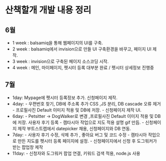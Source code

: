 # 산책할개 개발 내용 정리




## 6월
  - 1 week : balsamiq을 통해 웹페이지의 UI를 구축.
  - 2 week : balsamiq에서 invision으로 만들 UI 구축환경을 바꾸고, 페이지 UI 제작.
  - 3 week : invision으로 구축된 페이지 소스코딩 시작.
  - 4 week : 메인, 마이페이지, 펫시터 등록 대부분 완료 / 펫시터 상세정보 진행중
## 7월
  - 1day: Mypage에 펫시터 등록정보 추가. 신청페이지 제작.
  - 4day:  - 우편번호 찾기, DB에 주소록 추가 CSS ,JS 분리, DB cascade 오류 제거 
           - 프로필사진 Default 이미지 적용 및 DB에 저장.
           - 신청페이지 제작 UI. 
  - 6day:  - Petsitter -> DogWalker로 변경 ,프로필사진 Default 이미지 적용 및 DB에 저장. 사용자 후기 등록 
           - 캠타시아 작업으로 지도 적용 설명 gif 만듬.
           - 신청페이지 제작 부트스트랩에서 datepicker 채용, 신청페이지와 DB 연동.
  - 7day:  - 사용자 후기 수정, 삭제 추가 , 좋아요 버그 및 코드 수정
           - 캠타시아 작업으로 만든 지도를 펫시터 등록 페이지에 설정.
           - 신청페이지에서 신청 후 도그워커가 받는 팝업창 제작 
  - 11day:  - 신청자와 도그워커 팝업 연결, 키워드 검색 적용, node.js 사용